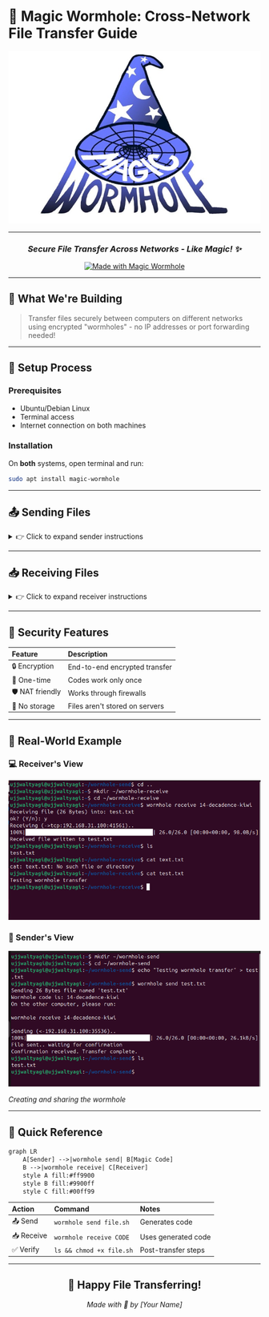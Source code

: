 # 🌌 Magic Wormhole: Cross-Network File Transfer Guide

<div align="center">

![](../Linux_Networking/images/2025-10-28-20-47-26.png)

---
### *Secure File Transfer Across Networks - Like Magic! ✨*

[![Made with Magic Wormhole](https://img.shields.io/badge/Made%20with-Magic%20Wormhole-blueviolet?style=for-the-badge&logo=data:image/png;base64,YOUR_BASE64_LOGO)](https://magic-wormhole.readthedocs.io/)

</div>

---

## 🎯 What We're Building
> Transfer files securely between computers on different networks using encrypted "wormholes" - no IP addresses or port forwarding needed!

---

## 🔧 Setup Process

### Prerequisites
- Ubuntu/Debian Linux
- Terminal access
- Internet connection on both machines

### Installation
On **both** systems, open terminal and run:
```bash
sudo apt install magic-wormhole
```

---

## 📤 Sending Files

<details>
<summary>👉 Click to expand sender instructions</summary>

1. Navigate to your file:
```bash
cd ~
```

2. Create the wormhole:
```bash
wormhole send file.sh
```

3. Note the generated code:
```
Wormhole code is: 9-night-bird
```

> 💡 **Keep this terminal open until transfer completes!**

</details>

---

## 📥 Receiving Files

<details>
<summary>👉 Click to expand receiver instructions</summary>

1. Enter the wormhole:
```bash
wormhole receive 9-night-bird
```

2. Verify the transfer:
```bash
ls
```

3. Make executable (if needed):
```bash
chmod +x file.sh
./file.sh
```

</details>

---

## 🔐 Security Features

| Feature | Description |
|:--------|:------------|
| 🔒 Encryption | End-to-end encrypted transfer |
| 🎲 One-time | Codes work only once |
| 🛡️ NAT friendly | Works through firewalls |
| 🚫 No storage | Files aren't stored on servers |

---

## 📸 Real-World Example

### 💻 Receiver's View

![](../Linux_Networking/images/2025-10-28-20-59-35.png)

### 📱 Sender's View

![](../Linux_Networking/images/2025-10-28-21-00-27.png)

*Creating and sharing the wormhole*

---

## 🚀 Quick Reference

```mermaid
graph LR
    A[Sender] -->|wormhole send| B[Magic Code]
    B -->|wormhole receive| C[Receiver]
    style A fill:#ff9900
    style B fill:#9900ff
    style C fill:#00ff99
```

| Action | Command | Notes |
|:-------|:--------|:------|
| 📤 Send | `wormhole send file.sh` | Generates code |
| 📥 Receive | `wormhole receive CODE` | Uses generated code |
| ✅ Verify | `ls && chmod +x file.sh` | Post-transfer steps |

---

<div align="center">

## 🎉 Happy File Transferring!

*Made with 💜 by [Your Name]*

</div>